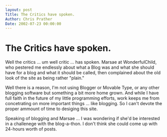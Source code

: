 ```yaml
---
layout: post
Title: The Critics have spoken.  
Author: Chris Prather
Date: 2002-07-23 00:00:00
---
```


# The Critics have spoken.
Well the critics ... um well critic ... has spoken.
Marsae at WonderfulChild,
who pestered me endlessly about what a Blog was and
what she should have for a blog and what it should
be called, then complained about the old look of
the site as being rather "plain."

Well there is a reason, I'm not using Blogger or
Movable Type, or any other blogging software but
something a bit more home grown. And while I have
full faith in the future of my little programming
efforts, work keeps me
from concetrating on more important things ... like
blogging. So I can't devote the proper ammount of
time to desiging this site.

Speaking of blogging and Marsae ... I was wondering
if she'd be interested in a challenege with the
blog-a-thon. I don't think she could come up with
24-hours worth of posts.
